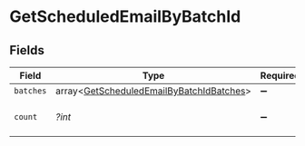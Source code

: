 # GetScheduledEmailByBatchId


## Fields

| Field                                                                                                | Type                                                                                                 | Required                                                                                             | Description                                                                                          |
| ---------------------------------------------------------------------------------------------------- | ---------------------------------------------------------------------------------------------------- | ---------------------------------------------------------------------------------------------------- | ---------------------------------------------------------------------------------------------------- |
| `batches`                                                                                            | array<[GetScheduledEmailByBatchIdBatches](../../models/shared/GetScheduledEmailByBatchIdBatches.md)> | :heavy_minus_sign:                                                                                   | N/A                                                                                                  |
| `count`                                                                                              | *?int*                                                                                               | :heavy_minus_sign:                                                                                   | Total number of batches                                                                              |